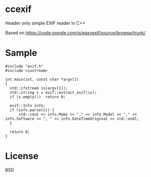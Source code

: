 ccexif
======

Header only simple EXIF reader in C++

Based on https://code.google.com/p/easyexif/source/browse/trunk/

Sample
===

    #include "exif.h"
    #include <iostream>
    
    int main(int, const char *argv[])
    {
      std::ifstream is(argv[1]);
      std::string s = exif::extract_exif(is);
      if (s.empty())  return 0;
    
      exif::Info info;
      if (info.parse(s)) {
          std::cout << info.Make << "," << info.Model << "," << info.Software << ", " << info.DateTimeOriginal << std::endl;
      }
    
      return 0;
    }

License
===
BSD
